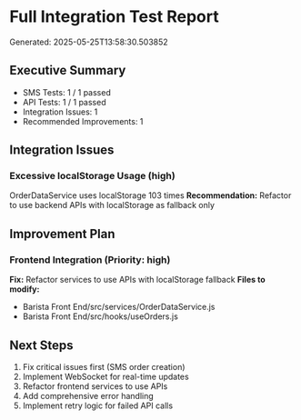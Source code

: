 
# Full Integration Test Report
Generated: 2025-05-25T13:58:30.503852

## Executive Summary
- SMS Tests: 1 / 1 passed
- API Tests: 1 / 1 passed
- Integration Issues: 1
- Recommended Improvements: 1

## Integration Issues

### Excessive localStorage Usage (high)
OrderDataService uses localStorage 103 times
**Recommendation:** Refactor to use backend APIs with localStorage as fallback only

## Improvement Plan

### Frontend Integration (Priority: high)
**Fix:** Refactor services to use APIs with localStorage fallback
**Files to modify:**
- Barista Front End/src/services/OrderDataService.js
- Barista Front End/src/hooks/useOrders.js

## Next Steps
1. Fix critical issues first (SMS order creation)
2. Implement WebSocket for real-time updates
3. Refactor frontend services to use APIs
4. Add comprehensive error handling
5. Implement retry logic for failed API calls
